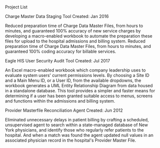 Project List

Charge Master Data Staging Tool
Created: Jan 2016

Reduced preparation time of Charge Data Master Files, from hours to minutes, and guaranteed 100% accuracy of new service charges by developing a macro-enabled workbook to automate the preparation these files for upload to the hospital admissions and billing system.  Reduced preparation time of Charge Data Master Files, from hours to minutes, and guaranteed 100% coding accuracy for billable services.

Eagle HIS User Security Audit Tool
Created: Jul 2017

An Excel macro-enabled workbook which company leadership uses to evaluate system users' current permissions levels. By choosing a Site ID and a Main Menu ID, or a User ID, from the available dropdowns, the workbook generates a UML Entity Relationship Diagram from data housed in a standalone database. This tool provides a simpler and faster means for determining if a user has been granted suitable access to menus, screens and functions within the admissions and billing system.

Provider Masterfile Reconciliation Agent
Created: Jun 2012

Eliminated unnecessary delays in patient billing by crafting a scheduled, unsupervised agent to search within a state-managed database of New York physicians, and identify those who regularly refer patients to the hospital. And when a match was found the agent updated null values in an associated physician record in the hospital's Provider Master File.
